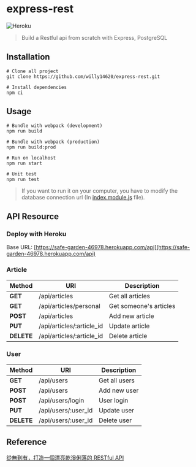# express-rest

![Heroku](https://pyheroku-badge.herokuapp.com/?app=safe-garden-46978&style=flat-square)

> Build a Restful api from scratch with Express, PostgreSQL

## Installation

```shell
# Clone all project
git clone https://github.com/willy14620/express-rest.git

# Install dependencies
npm ci
```

## Usage

```shell
# Bundle with webpack (development)
npm run build

# Bundle with webpack (production)
npm run build:prod

# Run on localhost
npm run start

# Unit test
npm run test
```

> If you want to run it on your computer, you have to modify the database connection url (In [index.module.js](/src/server/modules/index.module.js) file).

## API Resource

### Deploy with Heroku

  Base URL: [https://safe-garden-46978.herokuapp.com/api](https://safe-garden-46978.herokuapp.com/api)

### Article

| Method     | URI                       | Description            |
|------------|---------------------------|------------------------|
| **GET**    | /api/articles             | Get all articles       |
| **GET**    | /api/articles/personal    | Get someone's articles |
| **POST**   | /api/articles             | Add new article        |
| **PUT**    | /api/articles/:article_id | Update article         |
| **DELETE** | /api/articles/:article_id | Delete article         |

### User

| Method     | URI                 | Description   |
|------------|---------------------|---------------|
| **GET**    | /api/users          | Get all users |
| **POST**   | /api/users          | Add new user  |
| **POST**   | /api/users/login    | User login    |
| **PUT**    | /api/users/:user_id | Update user   |
| **DELETE** | /api/users/:user_id | Delete user   |

## Reference

[從無到有，打造一個漂亮乾淨俐落的 RESTful API](https://ithelp.ithome.com.tw/users/20107247/ironman/1312)
